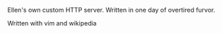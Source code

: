 Ellen's own custom HTTP server. Written in one day of overtired furvor.

Written with vim and wikipedia
